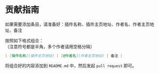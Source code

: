 # 贡献指南

如果需要添加条目，请准备好：插件名称、插件主页地址、作者名、作者主页地址、备注

按照如下格式组合：  
（注意符号都是半角，多个作者请用空格分隔）

```markdown
| [插件名称](插件主页地址) | [@作者名](作者主页地址) | 备注 |
```

将组合好的内容添加到 `README.md` 中，然后发起 `pull request` 即可。